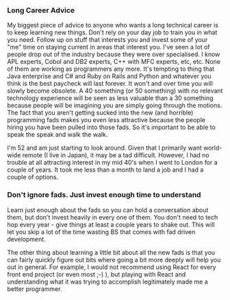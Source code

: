 
### Long Career Advice

My biggest piece of advice to anyone who wants a long technical career is to keep learning new things. Don't rely on your day job to train you in what you need. Follow up on stuff that interests you and invest some of your "me" time on staying current in areas that interest you. I've seen a lot of people drop out of the industry because they were over specialised. I know APL experts, Cobol and DB2 experts, C++ with MFC experts, etc, etc. None of them are working as programmers any more. It's tempting to thing that Java enterprise and C# and Ruby on Rails and Python and whatever you think is the best paycheck will last forever. It won't and over time you will slowly become obsolete. A 40 something (or 50 something) with no relevant technology experience will be seen as less valuable than a 30 something because people will be imagining you are simply going through the motions. The fact that you aren't getting sucked into the new (and horrible) programming fads makes you even less attractive because the people hiring you have been pulled into those fads. So it's important to be able to speak the speak and walk the walk.


I'm 52 and am just starting to look around. Given that I primarily want world-wide remote (I live in Japan), it may be a tad difficult. However, I had no trouble at all attracting interest in my mid 40's when I went to London for a couple of years. It took me less than a month to land a job and I had a couple of options.


### Don't ignore fads. Just invest enough time to understand
Learn just enough about the fads so you can hold a conversation about them, but don't invest heavily in every one of them. You don't need to tech hop every year - give things at least a couple years to shake out. This will let you skip a lot of the time wasting BS that comes with fad driven development.  

The other thing about learning a little bit about all the new fads is that you can fairly quickly figure out bits where going a bit more deeply will help you out in general. For example, I would not recommend using React for every front end project (or even most ;-) ), but playing with React and understanding what it was trying to accomplish legitimately made me a better programmer.  

